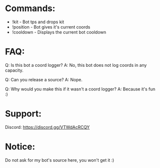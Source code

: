 # Commands:

- !kit - Bot tps and drops kit
- !position - Bot gives it's current coords
- !cooldown - Displays the current bot cooldown

# FAQ:

Q: Is this bot a coord logger?
A: No, this bot does not log coords in any capacity.

Q: Can you release a source?
A: Nope.

Q: Why would you make this if it wasn't a coord logger?
A: Because it's fun :)

# Support:

Discord: https://discord.gg/VTWdAcRCQY

# Notice:

Do not ask for my bot's source here, you won't get it :)
